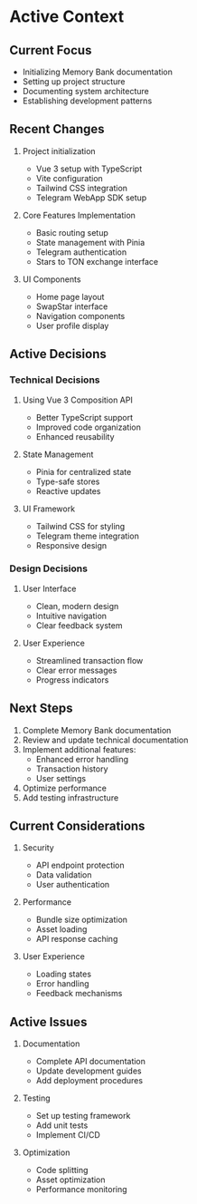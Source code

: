 # Active Context

## Current Focus
- Initializing Memory Bank documentation
- Setting up project structure
- Documenting system architecture
- Establishing development patterns

## Recent Changes
1. Project initialization
   - Vue 3 setup with TypeScript
   - Vite configuration
   - Tailwind CSS integration
   - Telegram WebApp SDK setup

2. Core Features Implementation
   - Basic routing setup
   - State management with Pinia
   - Telegram authentication
   - Stars to TON exchange interface

3. UI Components
   - Home page layout
   - SwapStar interface
   - Navigation components
   - User profile display

## Active Decisions

### Technical Decisions
1. Using Vue 3 Composition API
   - Better TypeScript support
   - Improved code organization
   - Enhanced reusability

2. State Management
   - Pinia for centralized state
   - Type-safe stores
   - Reactive updates

3. UI Framework
   - Tailwind CSS for styling
   - Telegram theme integration
   - Responsive design

### Design Decisions
1. User Interface
   - Clean, modern design
   - Intuitive navigation
   - Clear feedback system

2. User Experience
   - Streamlined transaction flow
   - Clear error messages
   - Progress indicators

## Next Steps
1. Complete Memory Bank documentation
2. Review and update technical documentation
3. Implement additional features:
   - Enhanced error handling
   - Transaction history
   - User settings
4. Optimize performance
5. Add testing infrastructure

## Current Considerations
1. Security
   - API endpoint protection
   - Data validation
   - User authentication

2. Performance
   - Bundle size optimization
   - Asset loading
   - API response caching

3. User Experience
   - Loading states
   - Error handling
   - Feedback mechanisms

## Active Issues
1. Documentation
   - Complete API documentation
   - Update development guides
   - Add deployment procedures

2. Testing
   - Set up testing framework
   - Add unit tests
   - Implement CI/CD

3. Optimization
   - Code splitting
   - Asset optimization
   - Performance monitoring
